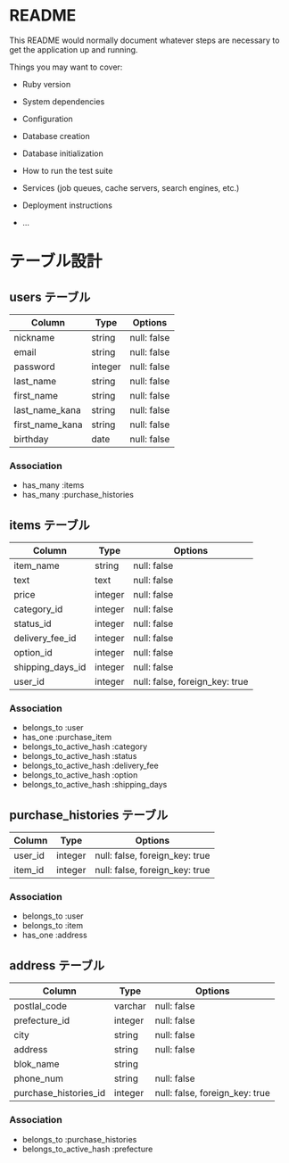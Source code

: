 # README

This README would normally document whatever steps are necessary to get the
application up and running.

Things you may want to cover:

* Ruby version

* System dependencies

* Configuration

* Database creation

* Database initialization

* How to run the test suite

* Services (job queues, cache servers, search engines, etc.)

* Deployment instructions

* ...

# テーブル設計

## users テーブル

| Column          | Type    | Options     |
| --------------- | ------- | ----------- |
| nickname        | string  | null: false |
| email           | string  | null: false |
| password        | integer | null: false |
| last_name       | string  | null: false |
| first_name      | string  | null: false |
| last_name_kana  | string  | null: false |
| first_name_kana | string  | null: false |
| birthday        | date    | null: false |

### Association

- has_many :items
- has_many :purchase_histories

## items テーブル

| Column           | Type    | Options                        |
| ---------------- | ------- | ------------------------------ |
| item_name        | string  | null: false                    |
| text             | text    | null: false                    |
| price            | integer | null: false                    |
| category_id      | integer | null: false                    |
| status_id        | integer | null: false                    |
| delivery_fee_id  | integer | null: false                    |
| option_id        | integer | null: false                    |
| shipping_days_id | integer | null: false                    |
| user_id          | integer | null: false, foreign_key: true |


### Association

- belongs_to :user
- has_one :purchase_item
- belongs_to_active_hash :category
- belongs_to_active_hash :status
- belongs_to_active_hash :delivery_fee
- belongs_to_active_hash :option
- belongs_to_active_hash :shipping_days


## purchase_histories テーブル

| Column        | Type     | Options                        |
| ------------- | -------- | ------------------------------ |
| user_id       | integer  | null: false, foreign_key: true |
| item_id       | integer  | null: false, foreign_key: true |

### Association

- belongs_to :user
- belongs_to :item
- has_one :address


## address テーブル

| Column                | Type     | Options                        |
| --------------------- | -------- | ------------------------------ |
| postlal_code          | varchar  | null: false                    |
| prefecture_id         | integer  | null: false                    |
| city                  | string   | null: false                    |
| address               | string   | null: false                    |
| blok_name             | string   |                                |
| phone_num             | string   | null: false                    |
| purchase_histories_id | integer  | null: false, foreign_key: true |

### Association

- belongs_to :purchase_histories
- belongs_to_active_hash :prefecture


